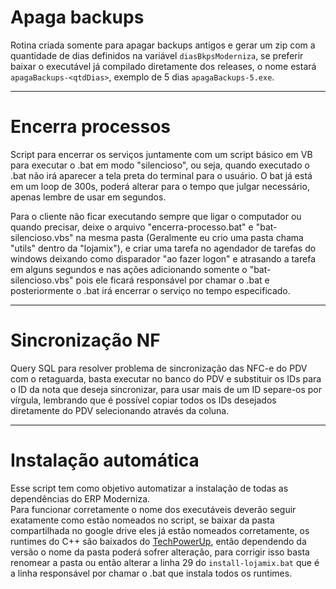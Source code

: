 # Apaga backups
Rotina criada somente para apagar backups antigos e gerar um zip com a quantidade de dias definidos na variável `diasBkpsModerniza`, se preferir baixar o executável já compilado diretamente dos releases, o nome estará ```apagaBackups-<qtdDias>```, exemplo de 5 dias ```apagaBackups-5.exe```.

------

# Encerra processos
Script para encerrar os serviços juntamente com um script básico em VB para executar o .bat em modo "silencioso", ou seja, quando executado o .bat não irá aparecer a tela preta do terminal para o usuário.
O bat já está em um loop de 300s, poderá alterar para o tempo que julgar necessário, apenas lembre de usar em segundos.

Para o cliente não ficar executando sempre que ligar o computador ou quando precisar, deixe o arquivo "encerra-processo.bat" e "bat-silencioso.vbs" na mesma pasta (Geralmente eu crio uma pasta chama "utils" dentro da "lojamix"), e criar uma tarefa no agendador de tarefas do windows deixando como disparador "ao fazer logon" e atrasando a tarefa em alguns segundos e nas ações adicionando somente o "bat-silencioso.vbs" pois ele ficará responsável por chamar o .bat e posteriormente o .bat irá encerrar o serviço no tempo especificado.

------

# Sincronização NF
Query SQL para resolver problema de sincronização das NFC-e do PDV com o retaguarda, basta executar no banco do PDV e substituir os IDs para o ID da nota que deseja sincronizar, para usar mais de um ID separe-os por vírgula, lembrando que é possível copiar todos os IDs desejados diretamente do PDV selecionando através da coluna.

------

# Instalação automática

Esse script tem como objetivo automatizar a instalação de todas as dependências do ERP Moderniza. <br>
Para funcionar corretamente o nome dos executáveis deverão seguir exatamente como estão nomeados no script, se baixar da pasta compartilhada no google drive eles já estão nomeados corretamente, os runtimes do C++ são baixados do [TechPowerUp](https://www.techpowerup.com/download/visual-c-redistributable-runtime-package-all-in-one/), então dependendo da versão o nome da pasta poderá sofrer alteração, para corrigir isso basta renomear a pasta ou então alterar a linha 29 do ```install-lojamix.bat``` que é a linha responsável por chamar o .bat que instala todos os runtimes.